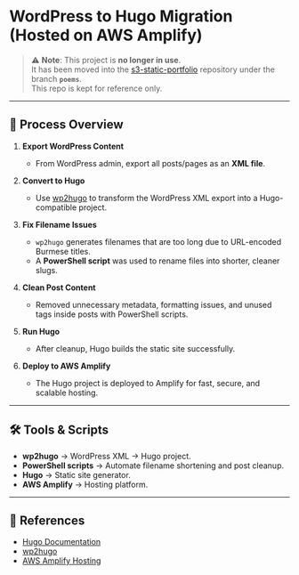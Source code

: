 # WordPress to Hugo Migration (Hosted on AWS Amplify)

> ⚠️ **Note**: This project is **no longer in use**.  
> It has been moved into the [s3-static-portfolio](../s3-static-portfolio) repository under the branch **`poems`**.  
> This repo is kept for reference only.  

---

## 🚀 Process Overview  

1. **Export WordPress Content**  
   - From WordPress admin, export all posts/pages as an **XML file**.  

2. **Convert to Hugo**  
   - Use [wp2hugo](https://github.com/ashishb/wp2hugo) to transform the WordPress XML export into a Hugo-compatible project.  

3. **Fix Filename Issues**  
   - `wp2hugo` generates filenames that are too long due to URL-encoded Burmese titles.  
   - A **PowerShell script** was used to rename files into shorter, cleaner slugs.  

4. **Clean Post Content**  
   - Removed unnecessary metadata, formatting issues, and unused tags inside posts with PowerShell scripts.  

5. **Run Hugo**  
   - After cleanup, Hugo builds the static site successfully.  

6. **Deploy to AWS Amplify**  
   - The Hugo project is deployed to Amplify for fast, secure, and scalable hosting.  

---

## 🛠 Tools & Scripts  

- **wp2hugo** → WordPress XML → Hugo project.  
- **PowerShell scripts** → Automate filename shortening and post cleanup.  
- **Hugo** → Static site generator.  
- **AWS Amplify** → Hosting platform.  

---

## 🔗 References  

- [Hugo Documentation](https://gohugo.io/documentation/)  
- [wp2hugo](https://github.com/ashishb/wp2hugo)  
- [AWS Amplify Hosting](https://docs.amplify.aws/hosting/)  
